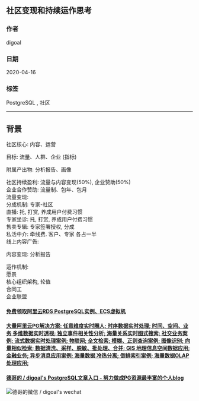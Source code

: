 ## 社区变现和持续运作思考  
  
### 作者  
digoal  
  
### 日期  
2020-04-16  
  
### 标签  
PostgreSQL , 社区   
  
----  
  
## 背景  
社区核心: 内容、运营     
  
目标: 流量、人群、企业  (指标)  
  
附属产出物: 分析报告、画像    
  
社区持续盈利: 流量与内容变现(50%), 企业赞助(50%)    
企业合作赞助: 流量制、包年、包月  
流量变现:   
分成机制: 专家-社区   
直播: 托, 打赏, 养成用户付费习惯   
专家坐诊: 托, 打赏, 养成用户付费习惯   
售卖专辑: 专家签署授权, 分成   
私活中介: 牵线费.  客户、专家 各占一半   
线上内容广告:    
  
内容变现: 分析报告  
  
运作机制:  
愿景  
核心组织架构, 轮值   
合同工  
企业联盟  
   
  
  
  
  
  
  
  
  
  
  
  
  
  
  
  
  
  
#### [免费领取阿里云RDS PostgreSQL实例、ECS虚拟机](https://www.aliyun.com/database/postgresqlactivity "57258f76c37864c6e6d23383d05714ea")
  
  
#### [大量阿里云PG解决方案: 任意维度实时圈人; 时序数据实时处理; 时间、空间、业务 多维数据实时透视; 独立事件相关性分析; 海量关系实时图式搜索; 社交业务案例; 流式数据实时处理案例; 物联网; 全文检索; 模糊、正则查询案例; 图像识别; 向量相似检索; 数据清洗、采样、脱敏、批处理、合并; GIS 地理信息空间数据应用; 金融业务; 异步消息应用案例; 海量数据 冷热分离; 倒排索引案例; 海量数据OLAP处理应用;](https://yq.aliyun.com/topic/118 "40cff096e9ed7122c512b35d8561d9c8")
  
  
#### [德哥的 / digoal's PostgreSQL文章入口 - 努力做成PG资源最丰富的个人blog](https://github.com/digoal/blog/blob/master/README.md "22709685feb7cab07d30f30387f0a9ae")
  
  
![德哥的微信 / digoal's wechat](../pic/digoal_weixin.jpg "f7ad92eeba24523fd47a6e1a0e691b59")
  
